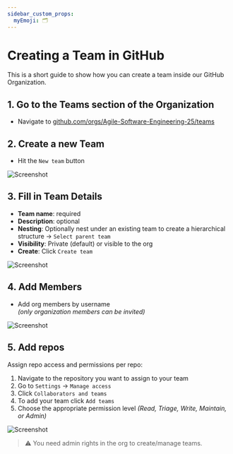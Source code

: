 ```yaml
---
sidebar_custom_props:
  myEmoji: 🗂️
---
```


# Creating a Team in GitHub
This is a short guide to show how you can create a team inside our GitHub Organization.

## 1. Go to the Teams section of the Organization
- Navigate to [github.com/orgs/Agile-Software-Engineering-25/teams](https://github.com/orgs/Agile-Software-Engineering-25/teams)

## 2. Create a new Team
- Hit the `New team` button

![Screenshot](/img/github/create-a-team/create-team.png)

## 3. Fill in Team Details
- **Team name**: required
- **Description**: optional
- **Nesting**: Optionally nest under an existing team to create a hierarchical structure
&rarr; `Select parent team`
- **Visibility**: Private (default) or visible to the org
- **Create**: Click `Create team`

![Screenshot](/img/github/create-a-team/enter-team-details.png)

## 4. Add Members
- Add org members by username \
*(only organization members can be invited)*

![Screenshot](/img/github/create-a-team/add-team-member.png)

## 5. Add repos
Assign repo access and permissions per repo:
1. Navigate to the repository you want to assign to your team
2. Go to `Settings` &rarr; `Manage access`
3. Click `Collaborators and teams`
4. To add your team click `Add teams`
5. Choose the appropriate permission level *(Read, Triage, Write, Maintain, or Admin)*

![Screenshot](/img/github/create-a-team/add-team-to-repo.png)

> ⚠️ You need admin rights in the org to create/manage teams.
